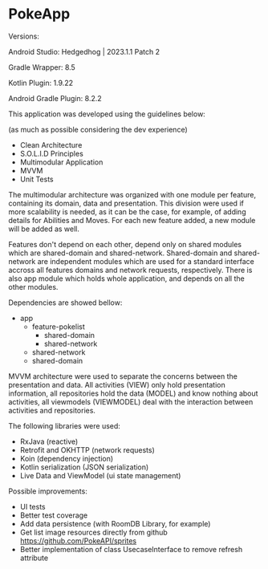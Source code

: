 # PokeApp

Versions:

Android Studio: Hedgedhog | 2023.1.1 Patch 2

Gradle Wrapper: 8.5

Kotlin Plugin: 1.9.22

Android Gradle Plugin: 8.2.2


This application was developed using the guidelines below:

(as much as possible considering the dev experience)

- Clean Architecture 
- S.O.L.I.D Principles
- Multimodular Application
- MVVM 
- Unit Tests

The multimodular architecture was organized with one module per feature, containing its domain, data and presentation.	This division were used if more scalability is needed, as it can be the case, for example, of adding details for Abilities and Moves. For each new feature added, a new module will be added as well.

Features don't depend on each other, depend only on shared modules which are shared-domain and shared-network. 
Shared-domain and shared-network are independent modules which are used for a standard interface accross
all features domains and network requests, respectively.
There is also app module which holds whole application, and depends on all the other modules. 

Dependencies are showed bellow:

- app
  - feature-pokelist 
    - shared-domain
    - shared-network
  - shared-network
  - shared-domain
  
MVVM architecture were used to separate the concerns between the presentation and data. 
All activities (VIEW) only hold presentation information, all repositories hold the data (MODEL) and know nothing about activities, all viewmodels (VIEWMODEL) deal with the interaction between activities and repositories.

The following libraries were used: 
- RxJava (reactive)
- Retrofit and OKHTTP (network requests)
- Koin (dependency injection)
- Kotlin serialization (JSON serialization)
- Live Data and ViewModel (ui state management)

Possible improvements: 

- UI tests
- Better test coverage
- Add data persistence (with RoomDB Library, for example)
- Get list image resources directly from github https://github.com/PokeAPI/sprites
- Better implementation of class UsecaseInterface to remove refresh attribute

